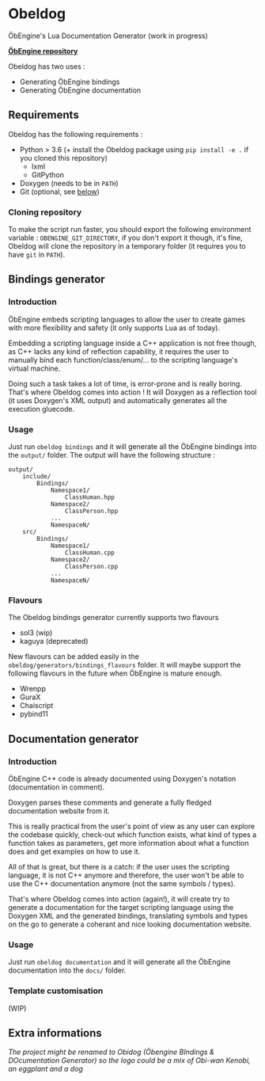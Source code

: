 # Obeldog

ÖbEngine's Lua Documentation Generator (work in progress)

**[ÖbEngine repository](https://github.com/Sygmei/ObEngine)**

Obeldog has two uses :
- Generating ÖbEngine bindings
- Generating ÖbEngine documentation

## Requirements

Obeldog has the following requirements :
- Python > 3.6 (+ install the Obeldog package using `pip install -e .` if you cloned this repository)
    - lxml
    - GitPython
- Doxygen (needs to be in `PATH`)
- Git (optional, see [below](#cloning-repository))

### Cloning repository

To make the script run faster, you should export the following environment variable : `OBENGINE_GIT_DIRECTORY`, if you don't export it though, it's fine, Obeldog will clone the repository in a temporary folder (it requires you to have `git` in `PATH`).

## Bindings generator

### Introduction

ÖbEngine embeds scripting languages to allow the user to create games with more flexibility and safety (it only supports Lua as of today).

Embedding a scripting language inside a C++ application is not free though, as C++ lacks any kind of reflection capability, it requires the user to manually bind each function/class/enum/... to the scripting language's virtual machine.

Doing such a task takes a lot of time, is error-prone and is really boring.
That's where Obeldog comes into action ! It will Doxygen as a reflection tool (it uses Doxygen's XML output) and automatically generates all the execution gluecode.

### Usage

Just run `obeldog bindings` and it will generate all the ÖbEngine bindings into the `output/` folder.
The output will have the following structure :
```
output/
    include/
        Bindings/
            Namespace1/
                ClassHuman.hpp
            Namespace2/
                ClassPerson.hpp
            ...
            NamespaceN/
    src/
        Bindings/
            Namespace1/
                ClassHuman.cpp
            Namespace2/
                ClassPerson.cpp
            ...
            NamespaceN/
```

### Flavours

The Obeldog bindings generator currently supports two flavours
- sol3 (wip)
- kaguya (deprecated)

New flavours can be added easily in the `obeldog/generators/bindings_flavours` folder.
It will maybe support the following flavours in the future when ÖbEngine is mature enough.
- Wrenpp
- GuraX
- Chaiscript
- pybind11

## Documentation generator

### Introduction

ÖbEngine C++ code is already documented using Doxygen's notation (documentation in comment).

Doxygen parses these comments and generate a fully fledged documentation website from it.

This is really practical from the user's point of view as any user can explore the codebase quickly, check-out which function exists, what kind of types a function takes as parameters, get more information about what a function does and get examples on how to use it.

All of that is great, but there is a catch: if the user uses the scripting language, it is not C++ anymore and therefore, the user won't be able to use the C++ documentation anymore (not the same symbols / types).

That's where Obeldog comes into action (again!), it will create try to generate a documentation for the target scripting language using the Doxygen XML and the generated bindings, translating symbols and types on the go to generate a coherant and nice looking documentation website.

### Usage

Just run `obeldog documentation` and it will generate all the ÖbEngine documentation into the `docs/` folder.

### Template customisation

(WIP)

## Extra informations

*The project might be renamed to Obidog (Öbengine BIndings & DOcumentation Generator) so the logo could be a mix of Obi-wan Kenobi, an eggplant and a dog*